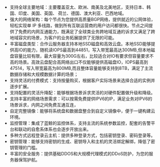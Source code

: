- 支持全球主要地域：主要覆盖亚太、欧洲、南美及北美地区，支持日本、韩国、印度、美国、英国、 荷兰、德国、澳大利亚、巴西地域。
- 强大的网络架构：每个节点为您提供高质量BGP网络，提供就近的公网体验，轻松实现单 IP 多线路，做到所有互联运营商的用户访问都很快。节点之间提供了免费的内网互通能力，既满足了全球类业务跨地域互通的诉求又满足了跨地域容灾的场景，为客户的业务拓展提供了无限的可能。
- 丰富磁盘类型：合作云服务器支持本地SSD磁盘和高效云盘。本地SSD能够提供高IO的能力，随机读IOPS最高到44851，写入带宽最高达300MB,但本地磁盘容量比较有限，最大容量为300G左右，比较适合对IO有要求但容量要求不高的场景。高效云盘配合高网络出口不仅能够提供高磁盘IO，IOPS最高到47514，写入带宽最高为800MB,而且整体容量能够支持到8TB，满足了主流数据存储和大规模数据计算的场景；
- 支持灵活的付费模式：支持按量购买，根据客户实际场景来选择合适的实例并逐步扩展。
- 支持配置的灵活升降配：能够根据场景诉求灵活的对硬件配置做升级和降级。
- 支持丰富的网络场景需求：可以按需免费提供IPV6的IP，满足业务对IPV6的场景诉求，内网之间免费互通互连，
- 自定完整镜像：能够将系统盘和数据盘整合到自定义镜像中，便于一键构建云环境。
- 监控管理：集成了蓝鲸的监控体系，支持主流的系统参数监控，配套的告警平台和联动的自愈系体系也会逐步开放出来。
- 多种方式远程登录云主机：提供多种登录方式，包括密钥登录、密码登录等。
- 密钥管理：能够支持密钥的生成、密钥导入和主机的灵活绑定解绑，降低了密钥管理的门槛。
- 丰富的安全服务：提供基础DDOS和大规模代理模式的DDoS防护，为您的服务器保驾护航。
